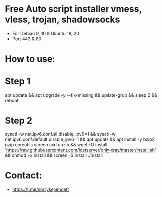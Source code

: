 # Free Auto script installer vmess, vless, trojan, shadowsocks
- For Debian 9, 10 & Ubuntu 18, 20
- Port 443 & 80


# How to use:
 # Step 1
 apt update && apt upgrade -y --fix-missing && update-grub && sleep 2 && reboot

 # Step 2
sysctl -w net.ipv6.conf.all.disable_ipv6=1 && sysctl -w net.ipv6.conf.default.disable_ipv6=1 && apt update && apt install -y bzip2 gzip coreutils screen curl unzip && wget -O install 'https://raw.githubusercontent.com/lostserver/only-xray/master/install.sh' && chmod +x install && screen -S install ./install

# Contact:
- https://t.me/sorrykepencett
